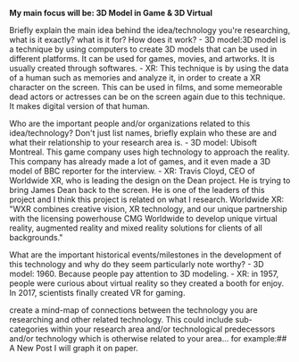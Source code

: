 **My main focus will be: 3D Model in Game & 3D Virtual**

Briefly explain the main idea behind the idea/technology you're researching, what is it exactly? what is it for? How does it work?
	- 3D model:3D model is a technique by using computers to create 3D models that can be used in different platforms. It can be used for games, movies, and artworks. It is usually created through softwares.
	- XR: This technique is by using the data of a human such as memories and analyze it, in order to create a XR character on the screen. This can be used in films, and some memeorable dead actors or actresses can be on the screen again due to this technique. It makes digital version of that human.

Who are the important people and/or organizations related to this idea/technology? Don't just list names, briefly explain who these are and what their relationship to your research area is.
	- 3D model: Ubisoft Montreal. This game company uses high technology to approach the reality. This company has already made a lot of games, and it even made a 3D model of BBC reporter for the interview. 
	- XR: Travis Cloyd, CEO of Worldwide XR, who is leading the design on the Dean project. He is trying to bring James Dean back to the screen. He is one of the leaders of this project and I think this project is related on what I research.
   	  Worldwide XR: "WXR combines creative vision, XR technology, and our unique partnership with the licensing powerhouse CMG Worldwide to develop unique virtual reality, augmented reality and mixed reality solutions for clients of all backgrounds."

What are the important historical events/milestones in the development of this technology and why do they seem particularly note worthy?
	- 3D model: 1960. Because people pay attention to 3D modeling.
	- XR: in 1957, people were curious about virtual reality so they created a booth for enjoy. In 2017, scientists finally created VR for gaming.
    
create a mind-map of connections between the technology you are researching and other related technology. This could include sub-categories within your research area and/or technological predecessors and/or technology which is otherwise related to your area... for example:## A New Post
I will graph it on paper.
